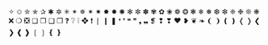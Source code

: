 ✧
✩
✮
✯
✰
✱
✲
✳
✴
✵
✶
✷
✸
✹
✺
✻
✼
✽
✾
✿
❀
❁
❂
❃
❄
❅
❆
❇
❈
❉
❊
❋
❌
❍
❎
❏
❐
❑
❒
❓
❔
❕
❖
❗
❘
❙
❚
❛
❜
❝
❞
❟
❠
❡
❢
❣
❤
❥
❦
❧
❨
❩
❪
❫
❬
❭
❮
❯
❰
❱
❲
❳
❴
❵
